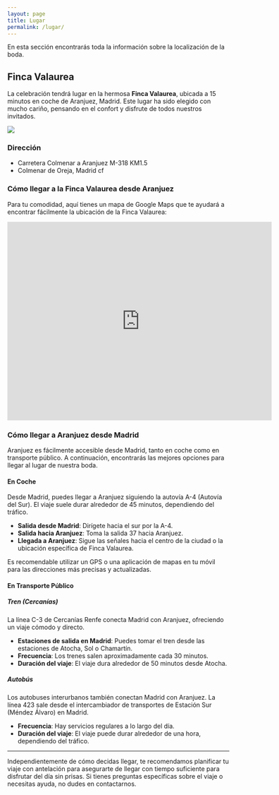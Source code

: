 ```yaml
---
layout: page
title: Lugar
permalink: /lugar/
---
```


En esta sección encontrarás toda la información sobre la localización de la boda.

## Finca Valaurea

La celebración tendrá lugar en la hermosa **Finca Valaurea**, ubicada a 15 minutos en coche de Aranjuez, Madrid. Este lugar ha sido elegido con mucho cariño, pensando en el confort y disfrute de todos nuestros invitados. 

![](/boda-paula-eduardo/images/finca.jpg)

### Dirección

- Carretera Colmenar a Aranjuez M-318 KM1.5
- Colmenar de Oreja, Madrid
cf
### Cómo llegar a la Finca Valaurea desde Aranjuez

Para tu comodidad, aquí tienes un mapa de Google Maps que te ayudará a encontrar fácilmente la ubicación de la Finca Valaurea:

<div class="google-map">
<iframe src="https://www.google.com/maps/embed?pb=!1m14!1m8!1m3!1d12215.150971752646!2d-3.5091569!3d40.0578375!3m2!1i1024!2i768!4f13.1!3m3!1m2!1s0xd420f8e4d938993%3A0x7c135af9880431fc!2sFinca%20Valaurea!5e0!3m2!1sen!2sch!4v1710352161722!5m2!1sen!2sch" width="600" height="450" style="border:0;" allowfullscreen="" loading="lazy" referrerpolicy="no-referrer-when-downgrade"></iframe>
</div>


### Cómo llegar a Aranjuez desde Madrid

Aranjuez es fácilmente accesible desde Madrid, tanto en coche como en transporte público. A continuación, encontrarás las mejores opciones para llegar al lugar de nuestra boda.

#### En Coche

Desde Madrid, puedes llegar a Aranjuez siguiendo la autovía A-4 (Autovía del Sur). El viaje suele durar alrededor de 45 minutos, dependiendo del tráfico.

- **Salida desde Madrid**: Dirígete hacia el sur por la A-4.
- **Salida hacia Aranjuez**: Toma la salida 37 hacia Aranjuez.
- **Llegada a Aranjuez**: Sigue las señales hacia el centro de la ciudad o la ubicación específica de Finca Valaurea.

Es recomendable utilizar un GPS o una aplicación de mapas en tu móvil para las direcciones más precisas y actualizadas.

#### En Transporte Público

##### Tren (Cercanías)

La línea C-3 de Cercanías Renfe conecta Madrid con Aranjuez, ofreciendo un viaje cómodo y directo.

- **Estaciones de salida en Madrid**: Puedes tomar el tren desde las estaciones de Atocha, Sol o Chamartín.
- **Frecuencia**: Los trenes salen aproximadamente cada 30 minutos.
- **Duración del viaje**: El viaje dura alrededor de 50 minutos desde Atocha.

##### Autobús

Los autobuses interurbanos también conectan Madrid con Aranjuez. La línea 423 sale desde el intercambiador de transportes de Estación Sur (Méndez Álvaro) en Madrid.

- **Frecuencia**: Hay servicios regulares a lo largo del día.
- **Duración del viaje**: El viaje puede durar alrededor de una hora, dependiendo del tráfico.

---

Independientemente de cómo decidas llegar, te recomendamos planificar tu viaje con antelación para asegurarte de llegar con tiempo suficiente para disfrutar del día sin prisas. Si tienes preguntas específicas sobre el viaje o necesitas ayuda, no dudes en contactarnos.
